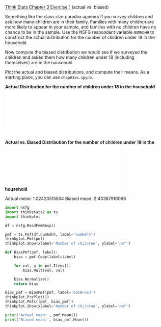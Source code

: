[Think Stats Chapter 3 Exercise 1](http://greenteapress.com/thinkstats2/html/thinkstats2004.html#toc31) (actual vs. biased)

Something like the class size paradox appears if you survey children and ask how many children are in their family. Families with many children are more likely to appear in your sample, and families with no children have no chance to be in the sample.
Use the NSFG respondent variable `NUMKDHH` to construct the actual distribution for the number of children under 18 in the household.

Now compute the biased distribution we would see if we surveyed the children and asked them how many children under 18 (including themselves) are in the household.

Plot the actual and biased distributions, and compute their means. As a starting place, you can use `chap03ex.ipynb`.

**Actual Distribution for the number of children under 18 in the household**
![Actual](dsp/img/actual.pdf)

**Actual vs. Biased Distribution for the number of children under 18 in the household**
![Actual vs Biased](dsp/img/biased.pdf)

Actual mean: 1.02420515504
Biased mean: 2.40367910066

```Python
import nsfg
import thinkstats2 as ts
import thinkplot

df = nsfg.ReadFemResp()

pmf = ts.Pmf(df.numkdhh, label='numkdhh')
thinkplot.Pmf(pmf)
thinkplot.Show(xlabel='Number of children', ylabel='pmf')

def BiasPmf(pmf, label):
    bias = pmf.Copy(label=label)

    for val, p in pmf.Items():
        bias.Mult(val, val)

    bias.Normalize()
    return bias

bias_pmf = BiasPmf(pmf, label='observed')
thinkplot.PrePlot(2)
thinkplot.Pmfs([pmf, bias_pmf])
thinkplot.Show(xlabel='Number of children', ylabel='pmf')

print('Actual mean:', pmf.Mean())
print('Biased mean:', bias_pmf.Mean())
```
